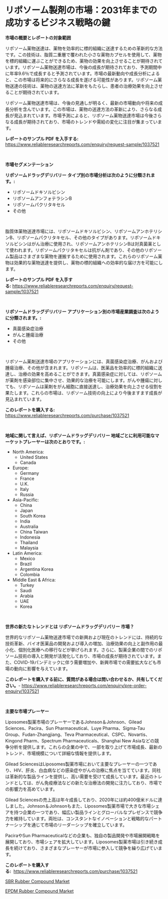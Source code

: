 <p><h1>リポソーム製剤の市場：2031年までの成功するビジネス戦略の鍵</h1></p><p><strong>市場の概要とレポートの対象範囲</strong></p>
<p><p>リポソーム薬物送達は、薬物を効率的に標的組織に送達するための革新的な方法です。この技術は、脂質二重層で覆われた小さな薬物カプセルを使用して、薬物を標的組織に運ぶことができるため、薬物の効果を向上させることが期待されています。リポソーム薬物送達市場は、今後の成長が期待されており、予測期間中に年率9.6％で成長すると予測されています。市場の最新動向や成長分析によると、この市場は将来的にさらなる成長を遂げる可能性があります。リポソーム薬物送達の技術は、薬物の送達方法に革新をもたらし、患者の治療効果を向上させることが期待されています。</p><p>リポソーム薬物送達市場は、今後の見通しが明るく、最新の市場動向や将来の成長分析を含んでいます。この市場は、薬物の送達方法の革新により、さらなる成長が見込まれています。市場予測によると、リポソーム薬物送達市場は今後さらなる成長が期待されており、市場のトレンドや需給の変化に注目が集まっています。</p></p>
<p><strong>レポートのサンプル PDF を入手する:</strong> <a href="https://www.reliableresearchreports.com/enquiry/request-sample/1037521">https://www.reliableresearchreports.com/enquiry/request-sample/1037521</a></p>
<p>&nbsp;</p>
<p><strong>市場セグメンテーション</strong></p>
<p><strong>リポソームドラッグデリバリー タイプ別の市場分析は次のように分類されます。:</strong></p>
<p><ul><li>リポソームドキソルビシン</li><li>リポソームアンフォテラシンB</li><li>リポソームパクリタキセル</li><li>その他</li></ul></p>
<p>&nbsp;</p>
<p><p>脂質体薬物送達市場には、リポソームドキソルビシン、リポソームアンホテリシンB、リポソームパクリタキセル、その他のタイプがあります。リポソームドキソルビシンはがん治療に使用され、リポソームアンホテリシンBは対真菌薬として使われます。リポソームパクリタキセルは抗がん剤であり、その他のリポソーム製品はさまざまな薬物を運搬するために使用されます。これらのリポソーム薬物は効果的な薬物送達を提供し、薬物の標的組織への効率的な届け方を可能にします。</p></p>
<p><strong>レポートのサンプル PDF を入手する:</strong>&nbsp;<a href="https://www.reliableresearchreports.com/enquiry/request-sample/1037521">https://www.reliableresearchreports.com/enquiry/request-sample/1037521</a></p>
<p>&nbsp;</p>
<p><strong> リポソームドラッグデリバリー アプリケーション別の市場産業調査は次のように分類されます。:</strong></p>
<p><ul><li>真菌感染症治療</li><li>がんと腫瘍治療</li><li>その他</li></ul></p>
<p>&nbsp;</p>
<p><p>リポソーム薬剤送達市場のアプリケーションには、真菌感染症治療、がんおよび腫瘍治療、その他が含まれます。リポソームは、医薬品を効率的に標的組織に送達し、治療の効果を高めることができます。真菌感染症に対しては、リポソームが薬剤を感染部位に集中させ、効果的な治療を可能にします。がんや腫瘍に対しても、リポソームは薬剤をがん細胞に直接送達し、治療効果を向上させる役割を果たします。これらの市場は、リポソーム技術の向上により今後ますます成長が見込まれています。</p></p>
<p><strong>このレポートを購入する:</strong>&nbsp; <a href="https://www.reliableresearchreports.com/purchase/1037521">https://www.reliableresearchreports.com/purchase/1037521</a></p>
<p>&nbsp;</p>
<p><strong>地域に関して言えば、リポソームドラッグデリバリー 地域ごとに利用可能なマーケットプレーヤーは次のとおりです。:</strong></p>
<p><ul>
    <li>
        North America:
        <ul>
            <li>United States</li>
            <li>Canada</li>
        </ul>
    </li>
    <li>
        Europe:
        <ul>
            <li>Germany</li>
            <li>France</li>
            <li>U.K.</li>
            <li>Italy</li>
            <li>Russia</li>
        </ul>
    </li>
    <li>
        Asia-Pacific:
        <ul>
            <li>China</li>
            <li>Japan</li>
            <li>South Korea</li>
            <li>India</li>
            <li>Australia</li>
            <li>China Taiwan</li>
            <li>Indonesia</li>
            <li>Thailand</li>
            <li>Malaysia</li>
        </ul>
    </li>
    <li>
        Latin America:
        <ul>
            <li>Mexico</li>
            <li>Brazil</li>
            <li>Argentina Korea</li>
            <li>Colombia</li>
        </ul>
    </li>
    <li>
        Middle East & Africa:
        <ul>
            <li>Turkey</li>
            <li>Saudi</li>
            <li>Arabia</li>
            <li>UAE</li>
            <li>Korea</li>
        </ul>
    </li>
    </ul></p>
<p>&nbsp;</p>
<p><strong>世界の新たなトレンドとは リポソームドラッグデリバリー 市場？</strong></p>
<p><p>世界的なリポソーム薬物送達市場での新興および現在のトレンドには、持続的な技術革新、バイオ医薬品の開発および導入の増加、治療効果の向上と副作用の最小化、個別化医療への移行などが挙げられます。さらに、製薬企業の間でのリポソーム技術の導入と開発が活発化しており、市場の成長が期待されています。また、COVID-19パンデミックに伴う需要増加や、新興市場での需要拡大なども市場の動向に影響を与えています。</p></p>
<p><strong>このレポートを購入する前に、質問がある場合は問い合わせるか、共有してください。</strong>- <a href="https://www.reliableresearchreports.com/enquiry/pre-order-enquiry/1037521">https://www.reliableresearchreports.com/enquiry/pre-order-enquiry/1037521</a></p>
<p>&nbsp;</p>
<p><strong>主要な市場プレーヤー</strong></p>
<p><p>Liposomes製薬市場のプレーヤーであるJohnson＆Johnson、Gilead Sciences、Pacira、Sun Pharmaceutical、Luye Pharma、Sigma-Tau Group、Fudan-Zhangjiang、Teva Pharmaceutical、CSPC、Novartis、Kingond Pharm、Spectrum Pharmaceuticals、Shanghai New Asiaなどの競争分析を提供します。これらの企業の中で、一部を取り上げて市場成長、最新のトレンド、市場規模について詳細な情報を提供します。</p><p>Gilead SciencesはLiposomes製薬市場において主要なプレーヤーの一つであり、HIV、肝炎、白血病などの感染症やがんの治療に焦点を当てています。同社は革新的な製品ラインを提供し、高い需要を受けて成長しています。最近のトレンドとしては、がん免疫療法などの新たな治療法の開発に注力しており、市場での影響力を高めています。</p><p>Gilead Sciencesの売上高は年々成長しており、2020年には約400億米ドルに達しました。Johnson＆Johnsonもまた、Liposomes製薬市場で大きな市場シェアを持つ企業の一つであり、幅広い製品ラインとグローバルなプレゼンスで競争力を維持しています。両社は、コンスタントなイノベーションと戦略的なパートナーシップを通じて市場のリーダーシップを確立しています。</p><p>PaciraやSun Pharmaceuticalなどの企業も、独自の製品開発や市場展開戦略を展開しており、市場シェアを拡大しています。Liposomes製薬市場は引き続き成長を続けており、さまざまなプレーヤーが市場に参入して競争を繰り広げています。</p></p>
<p><strong>このレポートを購入する:</strong>&nbsp;&nbsp;<a href="https://www.reliableresearchreports.com/purchase/1037521">https://www.reliableresearchreports.com/purchase/1037521</a></p>
<p><p><a href="https://angry-finch-aaf.notion.site/SBR-Rubber-Compound-Market-Growth-Market-Trends-COVID-19-Impact-and-Forecasts-for-period-from-202-cd90e3f0c9824cc59f9616c263150fdd">SBR Rubber Compound Market</a></p><p><a href="https://faithful-glue-af3.notion.site/EPDM-Rubber-Compound-Market-Challenges-Opportunities-and-Growth-Drivers-and-Major-Market-Players--eed13b712de64e4fa6ca36b552eabdb6">EPDM Rubber Compound Market</a></p></p>